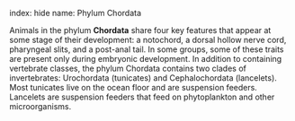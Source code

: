 index: hide
name:  Phylum Chordata

Animals in the phylum  **Chordata** share four key features that appear at some stage of their development: a notochord, a dorsal hollow nerve cord, pharyngeal slits, and a post-anal tail. In some groups, some of these traits are present only during embryonic development. In addition to containing vertebrate classes, the phylum Chordata contains two clades of invertebrates: Urochordata (tunicates) and Cephalochordata (lancelets). Most tunicates live on the ocean floor and are suspension feeders. Lancelets are suspension feeders that feed on phytoplankton and other microorganisms.
